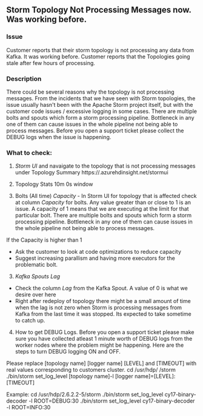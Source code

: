 ## Storm Topology Not Processing Messages now. Was working before.

### Issue

Customer reports that their storm topology is not processing any data from Kafka. It was working before.
Customer reports that the Topologies going stale after few hours of processing.

### Description

There could be several reasons why the topology is not processing messages. 
From the incidents that we have seen with Storm topologies, the issue usually hasn't been with the Apache Storm project itself, but with the customer code issues / excessive logging in some cases.
There are multiple bolts and spouts which form a storm processing pipeline. Bottleneck in any one of them can cause issues in the whole pipeline not being able to process messages.
Before you open a support ticket please collect the DEBUG logs when the issue is happening.

### What to check:
1. *Storm UI* and navaigate to the topology that is not processing messages under Topology Summary
https://<clustername>.azurehdinsight.net/stormui

2. Topology Stats 10m 0s window

2. Bolts (All time) *Capacity* - In Storm UI for topology that is affected check at column *Capacity* for bolts. Any value greater than or close to 1 is an issue. A capacity of 1 means that we are executing at the limit for that particular bolt.
There are multiple bolts and spouts which form a storm processing pipeline. Bottleneck in any one of them can cause issues in the whole pipeline not being able to process messages.

If the Capacity is higher than 1
  - Ask the customer to look at code optimizations to reduce capacity
  - Suggest increasing parallism and having more executors for the problematic bolt.

3. *Kafka Spouts Lag*
  - Check the column *Lag* from the Kafka Spout. A value of 0 is what we desire over here
  - Right after redeploy of topology there might be a small amount of time when the lag is not zero when Storm is processing messages from Kafka from the last time it was stopped. Its expected to take sometime to catch up.
 
4. How to get DEBUG Logs.
  Before you open a support ticket please make sure you have collected atleast 1 minute worth of DEBUG logs from the worker nodes where the problem might be happening.
  Here are the steps to turn DEBUG logging ON and OFF.
  
  Please replace <version>  [topology name] [logger name] [LEVEL] and [TIMEOUT] with real values corresponding to customers cluster.
  cd /usr/hdp/ <version> /storm
  ./bin/storm set_log_level [topology name]-l [logger name]=[LEVEL]:[TIMEOUT]  
  
  Example:
  cd /usr/hdp/2.6.2.2-5/storm
  ./bin/storm set_log_level cy17-binary-decoder -l ROOT=DEBUG:30
  ./bin/storm set_log_level cy17-binary-decoder -l ROOT=INFO:30
  
  
  
